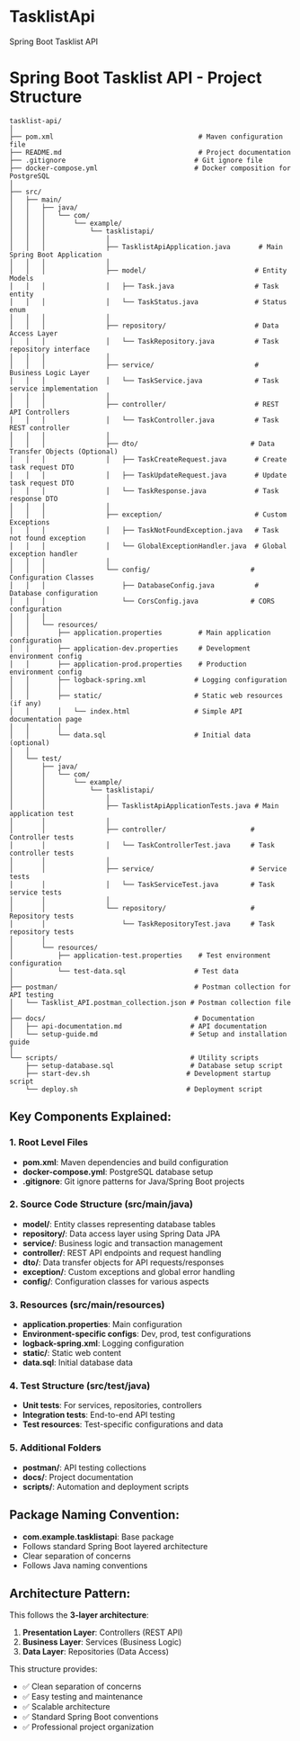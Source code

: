 # TasklistApi
Spring Boot Tasklist API


# Spring Boot Tasklist API - Project Structure

```
tasklist-api/
│
├── pom.xml                                    # Maven configuration file
├── README.md                                  # Project documentation
├── .gitignore                                # Git ignore file
├── docker-compose.yml                        # Docker composition for PostgreSQL
│
├── src/
│   ├── main/
│   │   ├── java/
│   │   │   └── com/
│   │   │       └── example/
│   │   │           └── tasklistapi/
│   │   │               │
│   │   │               ├── TasklistApiApplication.java       # Main Spring Boot Application
│   │   │               │
│   │   │               ├── model/                           # Entity Models
│   │   │               │   ├── Task.java                    # Task entity
│   │   │               │   └── TaskStatus.java              # Status enum
│   │   │               │
│   │   │               ├── repository/                      # Data Access Layer
│   │   │               │   └── TaskRepository.java          # Task repository interface
│   │   │               │
│   │   │               ├── service/                         # Business Logic Layer
│   │   │               │   └── TaskService.java             # Task service implementation
│   │   │               │
│   │   │               ├── controller/                      # REST API Controllers
│   │   │               │   └── TaskController.java          # Task REST controller
│   │   │               │
│   │   │               ├── dto/                            # Data Transfer Objects (Optional)
│   │   │               │   ├── TaskCreateRequest.java       # Create task request DTO
│   │   │               │   ├── TaskUpdateRequest.java       # Update task request DTO
│   │   │               │   └── TaskResponse.java            # Task response DTO
│   │   │               │
│   │   │               ├── exception/                       # Custom Exceptions
│   │   │               │   ├── TaskNotFoundException.java   # Task not found exception
│   │   │               │   └── GlobalExceptionHandler.java  # Global exception handler
│   │   │               │
│   │   │               └── config/                         # Configuration Classes
│   │   │                   ├── DatabaseConfig.java          # Database configuration
│   │   │                   └── CorsConfig.java             # CORS configuration
│   │   │
│   │   └── resources/
│   │       ├── application.properties         # Main application configuration
│   │       ├── application-dev.properties     # Development environment config
│   │       ├── application-prod.properties    # Production environment config
│   │       ├── logback-spring.xml            # Logging configuration
│   │       │
│   │       ├── static/                       # Static web resources (if any)
│   │       │   └── index.html                # Simple API documentation page
│   │       │
│   │       └── data.sql                      # Initial data (optional)
│   │
│   └── test/
│       ├── java/
│       │   └── com/
│       │       └── example/
│       │           └── tasklistapi/
│       │               │
│       │               ├── TasklistApiApplicationTests.java # Main application test
│       │               │
│       │               ├── controller/                     # Controller tests
│       │               │   └── TaskControllerTest.java     # Task controller tests
│       │               │
│       │               ├── service/                        # Service tests
│       │               │   └── TaskServiceTest.java        # Task service tests
│       │               │
│       │               └── repository/                     # Repository tests
│       │                   └── TaskRepositoryTest.java     # Task repository tests
│       │
│       └── resources/
│           ├── application-test.properties    # Test environment configuration
│           └── test-data.sql                 # Test data
│
├── postman/                                  # Postman collection for API testing
│   └── Tasklist_API.postman_collection.json # Postman collection file
│
├── docs/                                     # Documentation
│   ├── api-documentation.md                 # API documentation
│   └── setup-guide.md                       # Setup and installation guide
│
└── scripts/                                 # Utility scripts
    ├── setup-database.sql                   # Database setup script
    ├── start-dev.sh                        # Development startup script
    └── deploy.sh                           # Deployment script
```

## Key Components Explained:

### 1. **Root Level Files**
- **pom.xml**: Maven dependencies and build configuration
- **docker-compose.yml**: PostgreSQL database setup
- **.gitignore**: Git ignore patterns for Java/Spring Boot projects

### 2. **Source Code Structure (src/main/java)**
- **model/**: Entity classes representing database tables
- **repository/**: Data access layer using Spring Data JPA
- **service/**: Business logic and transaction management
- **controller/**: REST API endpoints and request handling
- **dto/**: Data transfer objects for API requests/responses
- **exception/**: Custom exceptions and global error handling
- **config/**: Configuration classes for various aspects

### 3. **Resources (src/main/resources)**
- **application.properties**: Main configuration
- **Environment-specific configs**: Dev, prod, test configurations
- **logback-spring.xml**: Logging configuration
- **static/**: Static web content
- **data.sql**: Initial database data

### 4. **Test Structure (src/test/java)**
- **Unit tests**: For services, repositories, controllers
- **Integration tests**: End-to-end API testing
- **Test resources**: Test-specific configurations and data

### 5. **Additional Folders**
- **postman/**: API testing collections
- **docs/**: Project documentation
- **scripts/**: Automation and deployment scripts

## Package Naming Convention:
- **com.example.tasklistapi**: Base package
- Follows standard Spring Boot layered architecture
- Clear separation of concerns
- Follows Java naming conventions

## Architecture Pattern:
This follows the **3-layer architecture**:
1. **Presentation Layer**: Controllers (REST API)
2. **Business Layer**: Services (Business Logic)
3. **Data Layer**: Repositories (Data Access)

This structure provides:
- ✅ Clean separation of concerns
- ✅ Easy testing and maintenance
- ✅ Scalable architecture
- ✅ Standard Spring Boot conventions
- ✅ Professional project organization